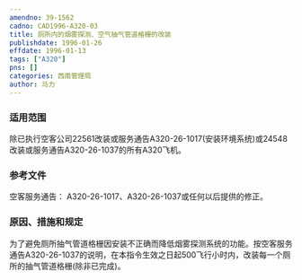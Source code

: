 ```yaml
---
amendno: 39-1562  
cadno: CAD1996-A320-03  
title: 厕所内的烟雾探测、空气抽气管道格栅的改装  
publishdate: 1996-01-26  
effdate: 1996-01-13  
tags: ["A320"]  
pns: []  
categories: 西南管理局  
author: 马力  
---
```

  
### 适用范围  
除已执行空客公司22561改装或服务通告A320-26-1017(安装环境系统)或24548改装或服务通告A320-26-1037的所有A320飞机。  
  
<!--more-->  
### 参考文件  
空客服务通告： A320-26-1017、A320-26-1037或任何以后提供的修正。  
  
### 原因、措施和规定  
为了避免厕所抽气管道格栅因安装不正确而降低烟雾探测系统的功能。按空客服务通告A320-26-1037的说明，在本指令生效之日起500飞行小时内，改装每一个厕所的抽气管道格栅(除非已完成)。  
